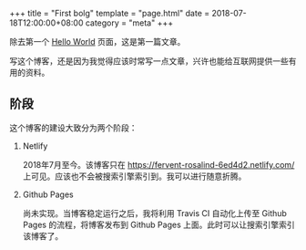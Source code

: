 +++
title = "First bolg"
template = "page.html" 
date = 2018-07-18T12:00:00+08:00
category = "meta"
+++

除去第一个 [Hello World](./hello.md) 页面，这是第一篇文章。<!-- more -->

写这个博客，还是因为我觉得应该时常写一点文章，兴许也能给互联网提供一些有用的资料。

## 阶段

这个博客的建设大致分为两个阶段：

1. Netlify

   2018年7月至今。该博客只在 https://fervent-rosalind-6ed4d2.netlify.com/ 上可见。应该也不会被搜索引擎索引到。我可以进行随意折腾。

2. Github Pages

   尚未实现。当博客稳定运行之后，我将利用 Travis CI 自动化上传至 Github Pages 的流程，将博客发布到 Github Pages 上面。此时可以让搜索引擎索引该博客了。
